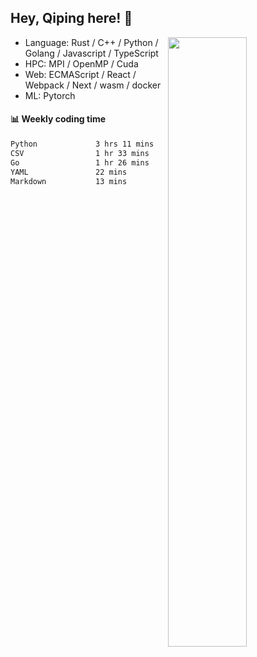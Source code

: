 

## Hey, Qiping here! :wave:

[<img align="right" width="50%" src="https://github-readme-stats.vercel.app/api?username=ppppqp&theme=dark&show_icons=true">](https://metrics.lecoq.io/ppppqp?template=classic)



-   Language: Rust / C++ / Python / Golang / Javascript / TypeScript
-   HPC: MPI / OpenMP / Cuda
-   Web: ECMAScript / React / Webpack / Next / wasm / docker
-   ML: Pytorch



#### :bar_chart: Weekly coding time

<!--START_SECTION:waka-->

```txt
Python             3 hrs 11 mins   ███████████░░░░░░░░░░░░░░   44.53 %
CSV                1 hr 33 mins    █████▒░░░░░░░░░░░░░░░░░░░   21.63 %
Go                 1 hr 26 mins    █████░░░░░░░░░░░░░░░░░░░░   20.17 %
YAML               22 mins         █▒░░░░░░░░░░░░░░░░░░░░░░░   05.27 %
Markdown           13 mins         ▓░░░░░░░░░░░░░░░░░░░░░░░░   03.02 %
```

<!--END_SECTION:waka-->
